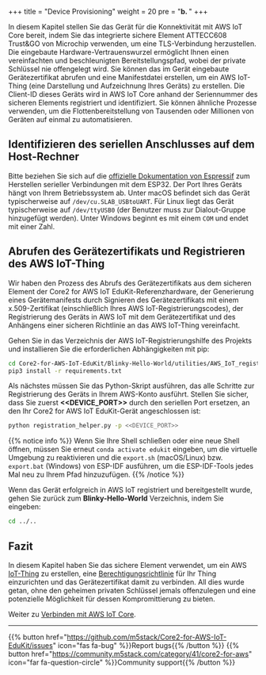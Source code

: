 +++
title = "Device Provisioning"
weight = 20
pre = "<b>b. </b>"
+++

In diesem Kapitel stellen Sie das Gerät für die Konnektivität mit AWS IoT Core bereit, indem Sie das integrierte sichere Element ATTECC608 Trust&amp;GO von Microchip verwenden, um eine TLS-Verbindung herzustellen. Die eingebaute Hardware-Vertrauenswurzel ermöglicht Ihnen einen vereinfachten und beschleunigten Bereitstellungspfad, wobei der private Schlüssel nie offengelegt wird. Sie können das im Gerät eingebaute Gerätezertifikat abrufen und eine Manifestdatei erstellen, um ein AWS IoT-Thing (eine Darstellung und Aufzeichnung Ihres Geräts) zu erstellen. Die Client-ID dieses Geräts wird in AWS IoT Core anhand der Seriennummer des sicheren Elements registriert und identifiziert. Sie können ähnliche Prozesse verwenden, um die Flottenbereitstellung von Tausenden oder Millionen von Geräten auf einmal zu automatisieren.

## Identifizieren des seriellen Anschlusses auf dem Host-Rechner
Bitte beziehen Sie sich auf die [offizielle Dokumentation von Espressif](https://docs.espressif.com/projects/esp-idf/en/latest/esp32/get-started/establish-serial-connection.html) zum Herstellen serieller Verbindungen mit dem ESP32. Der Port Ihres Geräts hängt von Ihrem Betriebssystem ab. Unter macOS befindet sich das Gerät typischerweise auf `/dev/cu.SLAB_USBtoUART`. Für Linux liegt das Gerät typischerweise auf `/dev/ttyUSB0` (der Benutzer muss zur Dialout-Gruppe hinzugefügt werden). Unter Windows beginnt es mit einem `COM` und endet mit einer Zahl.

## Abrufen des Gerätezertifikats und Registrieren des AWS IoT-Thing
Wir haben den Prozess des Abrufs des Gerätezertifikats aus dem sicheren Element der Core2 for AWS IoT EduKit-Referenzhardware, der Generierung eines Gerätemanifests durch Signieren des Gerätezertifikats mit einem x.509-Zertifikat (einschließlich Ihres AWS IoT-Registrierungscodes), der Registrierung des Geräts in AWS IoT mit dem Gerätezertifikat und des Anhängens einer sicheren Richtlinie an das AWS IoT-Thing vereinfacht.

Gehen Sie in das Verzeichnis der AWS IoT-Registrierungshilfe des Projekts und installieren Sie die erforderlichen Abhängigkeiten mit pip:
```bash
cd Core2-for-AWS-IoT-EduKit/Blinky-Hello-World/utilities/AWS_IoT_registration_helper/
pip3 install -r requirements.txt
```

Als nächstes müssen Sie das Python-Skript ausführen, das alle Schritte zur Registrierung des Geräts in Ihrem AWS-Konto ausführt. Stellen Sie sicher, dass Sie zuerst **<<DEVICE_PORT>>** durch den seriellen Port ersetzen, an den Ihr Core2 for AWS IoT EduKit-Gerät angeschlossen ist:
```bash
python registration_helper.py -p <<DEVICE_PORT>>
```

{{% notice info %}}
Wenn Sie Ihre Shell schließen oder eine neue Shell öffnen, müssen Sie erneut `conda activate edukit` eingeben, um die virtuelle Umgebung zu reaktivieren und die `export.sh` (macOS/Linux) bzw. `export.bat` (Windows) von ESP-IDF ausführen, um die ESP-IDF-Tools jedes Mal neu zu Ihrem Pfad hinzuzufügen.
{{% /notice %}}

Wenn das Gerät erfolgreich in AWS IoT registriert und bereitgestellt wurde, gehen Sie zurück zum **Blinky-Hello-World** Verzeichnis, indem Sie eingeben:
```bash
cd ../..
```

## Fazit
In diesem Kapitel haben Sie das sichere Element verwendet, um ein AWS [IoT-Thing](https://docs.aws.amazon.com/iot/latest/developerguide/thing-registry.html) zu erstellen, eine [Berechtigungsrichtlinie](https://docs.aws.amazon.com/iot/latest/developerguide/thing-policy-variables.html) für Ihr Thing einzurichten und das Gerätezertifikat damit zu verbinden. All dies wurde getan, ohne den geheimen privaten Schlüssel jemals offenzulegen und eine potenzielle Möglichkeit für dessen Kompromittierung zu bieten.

Weiter zu [Verbinden mit AWS IoT Core](/de/blinky-hello-world/connecting-to-aws.html).

---
{{% button href="https://github.com/m5stack/Core2-for-AWS-IoT-EduKit/issues" icon="fas fa-bug" %}}Report bugs{{% /button %}} {{% button href="https://community.m5stack.com/category/41/core2-for-aws" icon="far fa-question-circle" %}}Community support{{% /button %}}